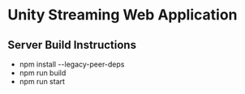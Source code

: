 # Unity Streaming Web Application

## Server Build Instructions

- npm install --legacy-peer-deps
- npm run build
- npm run start